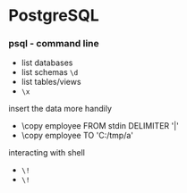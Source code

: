 # PostgreSQL

### psql - command line

* list databases
* list schemas ``` \d ```
* list tables/views
* ```\x```

insert the data more handily

* \copy employee FROM stdin DELIMITER '|'
* \copy employee TO 'C:/tmp/a'

interacting with shell

* ``` \! ```
* ``` \! ```



